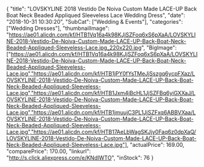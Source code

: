 {
	"title": "LOVSKYLINE 2018 Vestido De Noiva Custom Made LACE-UP Back Boat Neck Beaded Appliqued Sleeveless Lace Wedding Dress",
	"date": "2018-10-31 10:30:20",
	"SubCat": ["Wedding & Events"],
	"categories": ["Wedding Dresses"],
	"thumbnailImage": "https://ae01.alicdn.com/kf/HTB1Vq16a4k98KJjSZFoq6xS6pXaA/LOVSKYLINE-2018-Vestido-De-Noiva-Custom-Made-LACE-UP-Back-Boat-Neck-Beaded-Appliqued-Sleeveless-Lace.jpg_220x220.jpg",
	"BigImage": ["https://ae01.alicdn.com/kf/HTB1Vq16a4k98KJjSZFoq6xS6pXaA/LOVSKYLINE-2018-Vestido-De-Noiva-Custom-Made-LACE-UP-Back-Boat-Neck-Beaded-Appliqued-Sleeveless-Lace.jpg","https://ae01.alicdn.com/kf/HTB1jPY0fYsTMeJjSszgq6ycpFXaz/LOVSKYLINE-2018-Vestido-De-Noiva-Custom-Made-LACE-UP-Back-Boat-Neck-Beaded-Appliqued-Sleeveless-Lace.jpg","https://ae01.alicdn.com/kf/HTB1Jxm4jBcHL1JjSZFBq6yiGXXaJ/LOVSKYLINE-2018-Vestido-De-Noiva-Custom-Made-LACE-UP-Back-Boat-Neck-Beaded-Appliqued-Sleeveless-Lace.jpg","https://ae01.alicdn.com/kf/HTB1jmuujC3PL1JjSZFxq6ABBVXaa/LOVSKYLINE-2018-Vestido-De-Noiva-Custom-Made-LACE-UP-Back-Boat-Neck-Beaded-Appliqued-Sleeveless-Lace.jpg","https://ae01.alicdn.com/kf/HTB17AeLbWagSKJjy0Faq6z0dpXaQ/LOVSKYLINE-2018-Vestido-De-Noiva-Custom-Made-LACE-UP-Back-Boat-Neck-Beaded-Appliqued-Sleeveless-Lace.jpg"],
	"actualPrice": 169.00,
	"comparePrice": 170.00,
	"linkurl": "http://s.click.aliexpress.com/e/KNdIWTO",
	"inStock": 76
}
